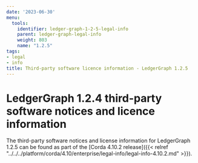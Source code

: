 ```yaml
---
date: '2023-06-30'
menu:
  tools:
    identifier: ledger-graph-1-2-5-legal-info
    parent: ledger-graph-legal-info
    weight: 803
    name: "1.2.5"
tags:
- legal
- info
title: Third-party software licence information - LedgerGraph 1.2.5
---
```


# LedgerGraph 1.2.4 third-party software notices and licence information

The third-party software notices and license information for LedgerGraph 1.2.5 can be found as part of the [Corda 4.10.2 release]({{< relref "../../../platform/corda/4.10/enterprise/legal-info/legal-info-4.10.2.md" >}}).
